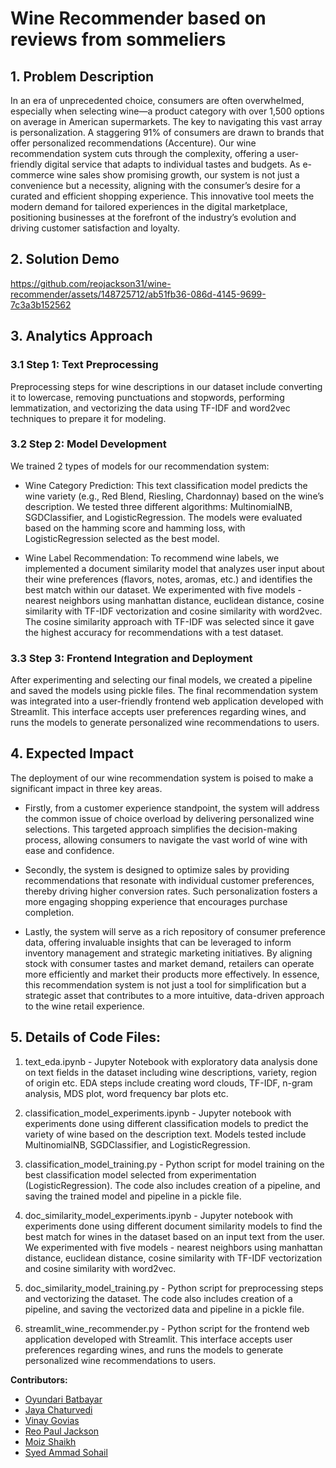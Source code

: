 # Wine Recommender based on reviews from sommeliers

## 1. Problem Description
In an era of unprecedented choice, consumers are often overwhelmed, especially when selecting wine—a product category with over 1,500 options on average in American supermarkets. The key to navigating this vast array is personalization. A staggering 91% of consumers are drawn to brands that offer personalized recommendations (Accenture). Our wine recommendation system cuts through the complexity, offering a user-friendly digital service that adapts to individual tastes and budgets. As e-commerce wine sales show promising growth, our system is not just a convenience but a necessity, aligning with the consumer’s desire for a curated and efficient shopping experience. This innovative tool meets the modern demand for tailored experiences in the digital marketplace, positioning businesses at the forefront of the industry’s evolution and driving customer satisfaction and loyalty.

## 2. Solution Demo

https://github.com/reojackson31/wine-recommender/assets/148725712/ab51fb36-086d-4145-9699-7c3a3b152562

## 3. Analytics Approach

### 3.1 Step 1: Text Preprocessing
Preprocessing steps for wine descriptions in our dataset include converting it to lowercase, removing punctuations and stopwords, performing lemmatization, and vectorizing the data using TF-IDF and word2vec techniques to prepare it for modeling.

### 3.2 Step 2: Model Development
We trained 2 types of models for our recommendation system:

- Wine Category Prediction: This text classification model predicts the wine variety (e.g., Red Blend, Riesling, Chardonnay) based on the wine’s description. We tested three different algorithms: MultinomialNB, SGDClassifier, and LogisticRegression. The models were evaluated based on the hamming score and hamming loss, with LogisticRegression selected as the best model.

- Wine Label Recommendation: To recommend wine labels, we implemented a document similarity model that analyzes user input about their wine preferences (flavors, notes, aromas, etc.) and identifies the best match within our dataset. We experimented with five models - nearest neighbors using manhattan distance, euclidean distance, cosine similarity with TF-IDF vectorization and cosine similarity with word2vec. The cosine similarity approach with TF-IDF was selected since it gave the highest accuracy for recommendations with a test dataset.

### 3.3 Step 3: Frontend Integration and Deployment
After experimenting and selecting our final models, we created a pipeline and saved the models using pickle files. The final recommendation system was integrated into a user-friendly frontend web application developed with Streamlit. This interface accepts user preferences regarding wines, and runs the models to generate personalized wine recommendations to users.


## 4. Expected Impact
The deployment of our wine recommendation system is poised to make a significant impact in three key areas.

- Firstly, from a customer experience standpoint, the system will address the common issue of choice overload by delivering personalized wine selections. This targeted approach simplifies the decision-making process, allowing consumers to navigate the vast world of wine with ease and confidence.

- Secondly, the system is designed to optimize sales by providing recommendations that resonate with individual customer preferences, thereby driving higher conversion rates. Such personalization fosters a more engaging shopping experience that encourages purchase completion. 

- Lastly, the system will serve as a rich repository of consumer preference data, offering invaluable insights that can be leveraged to inform inventory management and strategic marketing initiatives. By aligning stock with consumer tastes and market demand, retailers can operate more efficiently and market their products more effectively. In essence, this recommendation system is not just a tool for simplification but a strategic asset that
contributes to a more intuitive, data-driven approach to the wine retail experience.


## 5. Details of Code Files:

1. text_eda.ipynb - Jupyter Notebook with exploratory data analysis done on text fields in the dataset including wine descriptions, variety, region of origin etc. EDA steps include creating word clouds, TF-IDF, n-gram analysis, MDS plot, word frequency bar plots etc.

2. classification_model_experiments.ipynb - Jupyter notebook with experiments done using different classification models to predict the variety of wine based on the description text. Models tested include MultinomialNB, SGDClassifier, and LogisticRegression.

3. classification_model_training.py - Python script for model training on the best classification model selected from experimentation (LogisticRegression). The code also includes creation of a pipeline, and saving the trained model and pipeline in a pickle file.

4. doc_similarity_model_experiments.ipynb - Jupyter notebook with experiments done using different document similarity models to find the best match for wines in the dataset based on an input text from the user. We experimented with five models - nearest neighbors using manhattan distance, euclidean distance, cosine similarity with TF-IDF vectorization and cosine similarity with word2vec.

5. doc_similarity_model_training.py - Python script for preprocessing steps and vectorizing the dataset. The code also includes creation of a pipeline, and saving the vectorized data and pipeline in a pickle file.

6. streamlit_wine_recommender.py - Python script for the frontend web application developed with Streamlit. This interface accepts user preferences regarding wines, and runs the models to generate personalized wine recommendations to users.


**Contributors:**
- [Oyundari Batbayar](https://github.com/obatbayar1)
- [Jaya Chaturvedi](https://github.com/Jaya2404)
- [Vinay Govias](https://github.com/vin1652)
- [Reo Paul Jackson](https://github.com/reojackson31)
- [Moiz Shaikh](https://github.com/MoizZahidShaikh)
- [Syed Ammad Sohail](https://github.com/ammadsohail99)


